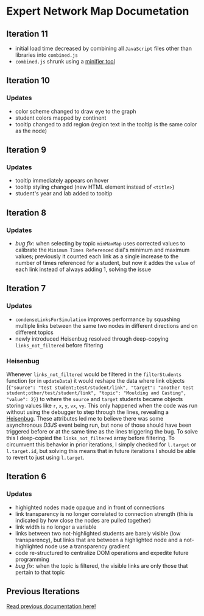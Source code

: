 # Expert Network Map Documetation

## Iteration 11

- initial load time decreased by combining all `JavaScript` files other than libraries into `combined.js`
- `combined.js` shrunk using a [minifier tool](https://www.toptal.com/developers/javascript-minifier)

## Iteration 10

### Updates

- color scheme changed to draw eye to the graph
- student colors mapped by continent
- tooltip changed to add region (region text in the tooltip is the same color as the node)

## Iteration 9

### Updates

- tooltip immediately appears on hover
- tooltip styling changed (new HTML element instead of `<title>`)
- student's year and lab added to tooltip

## Iteration 8

### Updates

- *bug fix*: when selecting by topic `minMaxMap` uses corrected values to calibrate the `Minimum Times Referenced` dial's minimum and maximum values; previously it counted each link as a single increase to the number of times referenced for a student, but now it addes the `value` of each link instead of always adding 1, solving the issue

## Iteration 7

### Updates

- `condenseLinksForSimulation` improves performance by squashing multiple links between the same two nodes in different directions and on different topics
- newly introduced Heisenbug resolved through deep-copying `links_not_filtered` before filtering

### Heisenbug

Whenever `links_not_filtered` would be filtered in the `filterStudents` function (or in `updateData`) it would reshape the data where link objects (`{"source": "test student;test/student/link", "target": "another test student;other/test/student/link", "topic": "Moulding and Casting", "value": 2}`) to where the `source` and `target` students became objects storing values like `r`, `x`, `y`, `vx`, `vy`. This only happened when the code was run without using the debugger to step through the lines, revealing a [Heisenbug](https://en.wikipedia.org/wiki/Heisenbug). These attributes led me to believe there was some asynchronous *D3JS* event being run, but none of those should have been triggered before or at the same time as the lines triggering the bug. To solve this I deep-copied the `links_not_filtered` array before filtering. To circumvent this behavior in prior iterations, I simply checked for `l.target` or `l.target.id`, but solving this means that in future iterations I should be able to revert to just using `l.target`.

## Iteration 6

### Updates

- highighted nodes made opaque and in front of connections
- link transparency is no longer correlated to connection strength (this is indicated by how close the nodes are pulled together)
- link width is no longer a variable
- links between two not-highlighted students are barely visible (low transparency), but links that are between a highlighted node and a not-highlighted node use a transparency gradient
- code re-structured to centralize DOM operations and expedite future programming
- *bug fix*: when the topic is filtered, the visible links are only those that pertain to that topic 

## Previous Iterations

[Read previous documentation here!](https://fabacademy.org/2023/labs/charlotte/students/adam-stone/lessons/side-projects/lab-link-graph/)